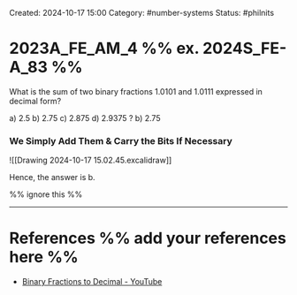 Created: 2024-10-17 15:00
Category: #number-systems
Status: #philnits



# 2023A_FE_AM_4 %% ex. 2024S_FE-A_83 %%

What is the sum of two binary fractions 1.0101 and 1.0111 expressed in decimal form?

a) 2.5
b) 2.75
c) 2.875
d) 2.9375
?
b) 2.75

### We Simply Add Them & Carry the Bits If Necessary

![[Drawing 2024-10-17 15.02.45.excalidraw]]

Hence, the answer is b.

%% ignore this %%

---









# References %% add your references here %%
- [Binary Fractions to Decimal - YouTube](https://www.youtube.com/watch?v=gt0iswIJvT4)